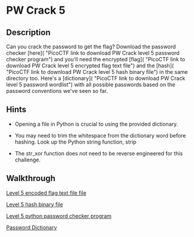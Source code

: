 # PW Crack 5

## Description

Can you crack the password to get the flag? Download the password checker [here]( "PicoCTF link to download PW Crack level 5 password checker program") and you'll need the encrypted [flag]( "PicoCTF link to download PW Crack level 5 encrypted flag text file") and the [hash]( "PicoCTF link to download PW Crack level 5 hash binary file") in the same directory too. Here's a [dictionary]( "PicoCTF link to download PW Crack level 5 password wordlist") with all possible passwords based on the password conventions we've seen so far.

## Hints

* Opening a file in Python is crucial to using the provided dictionary.

* You may need to trim the whitespace from the dictionary word before hashing. Look up the Python string function, strip

* The str_xor function does not need to be reverse engineered for this challenge.

## Walkthrough

[Level 5 encoded flag text file file](./level5.flag.txt.enc "Level 5 encoded flag text file file")

[Level 5 hash binary file](./level5.hash.bin "Level 5 hash binary file")

[Level 5 python password checker program](./level5.py "Level 5 python password checker program")

[Password Dictionary](./dictionary.txt "Password Dictionary")
